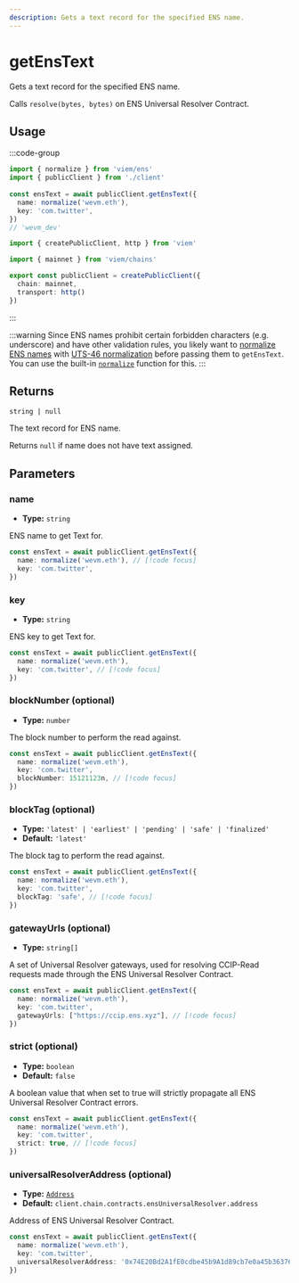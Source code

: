 ```yaml
---
description: Gets a text record for the specified ENS name.
---
```


# getEnsText

Gets a text record for the specified ENS name.

Calls `resolve(bytes, bytes)` on ENS Universal Resolver Contract.

## Usage

:::code-group

```ts [example.ts]
import { normalize } from 'viem/ens'
import { publicClient } from './client'
 
const ensText = await publicClient.getEnsText({
  name: normalize('wevm.eth'),
  key: 'com.twitter',
})
// 'wevm_dev'
```

```ts [client.ts]
import { createPublicClient, http } from 'viem'

import { mainnet } from 'viem/chains'

export const publicClient = createPublicClient({
  chain: mainnet,
  transport: http()
})
```

:::

:::warning
Since ENS names prohibit certain forbidden characters (e.g. underscore) and have other validation rules, you likely want to [normalize ENS names](https://docs.ens.domains/contract-api-reference/name-processing#normalising-names) with [UTS-46 normalization](https://unicode.org/reports/tr46) before passing them to `getEnsText`. You can use the built-in [`normalize`](/docs/ens/utilities/normalize) function for this.
:::

## Returns

`string | null`

The text record for ENS name.

Returns `null` if name does not have text assigned.

## Parameters

### name

- **Type:** `string`

ENS name to get Text for.

```ts
const ensText = await publicClient.getEnsText({
  name: normalize('wevm.eth'), // [!code focus]
  key: 'com.twitter',
})
```

### key

- **Type:** `string`

ENS key to get Text for.

```ts
const ensText = await publicClient.getEnsText({
  name: normalize('wevm.eth'),
  key: 'com.twitter', // [!code focus]
})
```

### blockNumber (optional)

- **Type:** `number`

The block number to perform the read against.

```ts
const ensText = await publicClient.getEnsText({
  name: normalize('wevm.eth'),
  key: 'com.twitter',
  blockNumber: 15121123n, // [!code focus]
})
```

### blockTag (optional)

- **Type:** `'latest' | 'earliest' | 'pending' | 'safe' | 'finalized'`
- **Default:** `'latest'`

The block tag to perform the read against.

```ts
const ensText = await publicClient.getEnsText({
  name: normalize('wevm.eth'),
  key: 'com.twitter',
  blockTag: 'safe', // [!code focus]
})
```

### gatewayUrls (optional)

- **Type:** `string[]`

A set of Universal Resolver gateways, used for resolving CCIP-Read requests made through the ENS Universal Resolver Contract.

```ts
const ensText = await publicClient.getEnsText({
  name: normalize('wevm.eth'),
  key: 'com.twitter',
  gatewayUrls: ["https://ccip.ens.xyz"], // [!code focus]
})
```

### strict (optional)

- **Type:** `boolean`
- **Default:** `false`

A boolean value that when set to true will strictly propagate all ENS Universal Resolver Contract errors.

```ts
const ensText = await publicClient.getEnsText({
  name: normalize('wevm.eth'),
  key: 'com.twitter',
  strict: true, // [!code focus]
})
```


### universalResolverAddress (optional)

- **Type:** [`Address`](/docs/glossary/types#address)
- **Default:** `client.chain.contracts.ensUniversalResolver.address`

Address of ENS Universal Resolver Contract.

```ts
const ensText = await publicClient.getEnsText({
  name: normalize('wevm.eth'),
  key: 'com.twitter',
  universalResolverAddress: '0x74E20Bd2A1fE0cdbe45b9A1d89cb7e0a45b36376', // [!code focus]
})
```
